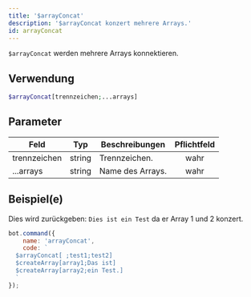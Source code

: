 ```yaml
---
title: '$arrayConcat'
description: '$arrayConcat konzert mehrere Arrays.'
id: arrayConcat
---
```


`$arrayConcat` werden mehrere Arrays konnektieren.

## Verwendung

```php
$arrayConcat[trennzeichen;...arrays]
```

## Parameter

| Feld         | Typ    | Beschreibungen   | Pflichtfeld |
| ------------ | ------ | ---------------- |:-----------:|
| trennzeichen | string | Trennzeichen.    |    wahr     |
| ...arrays    | string | Name des Arrays. |    wahr     |

## Beispiel(e)

Dies wird zurückgeben: `Dies ist ein Test` da er Array 1 und 2 konzert.

```javascript
bot.command({
    name: 'arrayConcat',
    code: `
  $arrayConcat[ ;test1;test2]
  $createArray[array1;Das ist]
  $createArray[array2;ein Test.]
  `
});
```